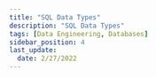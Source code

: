 ```yaml
---
title: "SQL Data Types"
description: "SQL Data Types"
tags: [Data Engineering, Databases]
sidebar_position: 4
last_update:
  date: 2/27/2022
---
```

